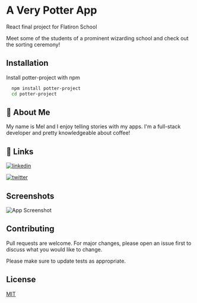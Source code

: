 
# A Very Potter App

React final project for Flatiron School

Meet some of the students of a prominent wizarding school and check out the sorting ceremony!
## Installation

Install potter-project with npm

```bash
  npm install potter-project
  cd potter-project
```
    
## 🚀 About Me
My name is Mel and I enjoy telling stories with my apps. I'm a full-stack developer and pretty knowledgeable about coffee! 


## 🔗 Links

[![linkedin](https://img.shields.io/badge/linkedin-0A66C2?style=for-the-badge&logo=linkedin&logoColor=white)](https://www.linkedin.com/in/thecodingbarista/)

[![twitter](https://img.shields.io/badge/twitter-1DA1F2?style=for-the-badge&logo=twitter&logoColor=white)](https://twitter.com/NotYourAvgMel/)


## Screenshots

![App Screenshot](![image](https://github.com/TheCodingBarista/potter-project/assets/56182886/6827da2e-c92f-4e18-9650-d452f2272f45)
)


## Contributing
Pull requests are welcome. For major changes, please open an issue first to discuss what you would like to change.

Please make sure to update tests as appropriate.

## License
[MIT](https://choosealicense.com/licenses/mit/)
